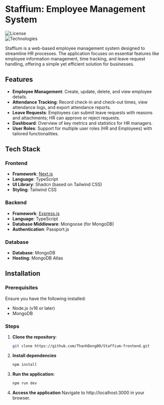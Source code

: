 # Staffium: Employee Management System  

![License](https://img.shields.io/badge/license-MIT-blue.svg)  
![Technologies](https://img.shields.io/badge/Technologies-Next.js%20|%20Express.js%20|%20MongoDB-green)  

Staffium is a web-based employee management system designed to streamline HR processes. The application focuses on essential features like employee information management, time tracking, and leave request handling, offering a simple yet efficient solution for businesses.  

## Features  

- **Employee Management**: Create, update, delete, and view employee details.  
- **Attendance Tracking**: Record check-in and check-out times, view attendance logs, and export attendance reports.  
- **Leave Requests**: Employees can submit leave requests with reasons and attachments; HR can approve or reject requests.  
- **Dashboard**: Overview of key metrics and statistics for HR managers.  
- **User Roles**: Support for multiple user roles (HR and Employees) with tailored functionalities.  

## Tech Stack  

### Frontend  
- **Framework**: [Next.js](https://nextjs.org/)  
- **Language**: TypeScript  
- **UI Library**: Shadcn (based on Tailwind CSS)  
- **Styling**: Tailwind CSS  

### Backend  
- **Framework**: [Express.js](https://expressjs.com/)  
- **Language**: TypeScript  
- **Database Middleware**: Mongoose (for MongoDB)  
- **Authentication**: Passport.js  

### Database  
- **Database**: MongoDB  
- **Hosting**: MongoDB Atlas

## Installation  

### Prerequisites  
Ensure you have the following installed:  
- Node.js (v16 or later)  
- MongoDB

### Steps  

1. **Clone the repository**:  
   ```bash
   git clone https://github.com/ThanhDong00/Staffium-frontend.git

2. **Install dependencies**
   ```bash
   npm install
3. **Run the application:**
   ```bash
   npm run dev

 4. **Access the application**
    Navigate to http://localhost:3000 in your browser.
    

